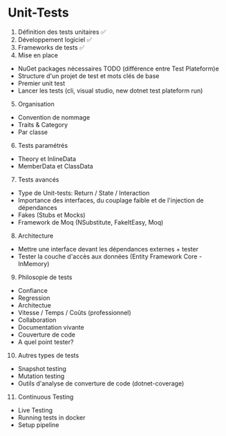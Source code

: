 # Unit-Tests

1. Définition des tests unitaires ✅
2. Développement logiciel ✅
3. Frameworks de tests ✅
4. Mise en place

- NuGet packages nécessaires
  TODO (différence entre Test Plateform)e
- Structure d'un projet de test et mots clés de base
- Premier unit test
- Lancer les tests (cli, visual studio, new dotnet test plateform run)

5. Organisation

- Convention de nommage
- Traits & Category
- Par classe

6. Tests paramétrés

- Theory et InlineData
- MemberData et ClassData

7. Tests avancés

- Type de Unit-tests: Return / State / Interaction
- Importance des interfaces, du couplage faible et de l'injection de dépendances
- Fakes (Stubs et Mocks)
- Framework de Moq (NSubstitute, FakeItEasy, Moq)

8. Architecture

- Mettre une interface devant les dépendances externes + tester
- Tester la couche d'accès aux données (Entity Framework Core - InMemory)

9. Philosopie de tests

- Confiance
- Regression
- Architectue
- Vitesse / Temps / Coûts (professionnel)
- Collaboration
- Documentation vivante
- Couverture de code
- A quel point tester?

10. Autres types de tests

- Snapshot testing
- Mutation testing
- Outils d'analyse de converture de code (dotnet-coverage)

11. Continuous Testing

- Live Testing
- Running tests in docker
- Setup pipeline
